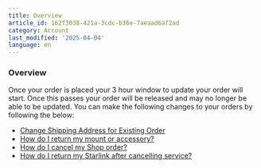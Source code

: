 ```yaml
---
title: Overview
article_id: 162f3038-421a-3cdc-b36e-7aeaad6af2ad
category: Account
last_modified: '2025-04-04'
language: en
---
```


### Overview
Once your order is placed your 3 hour window to update your order will start. Once this passes your order will be released and may no longer be able to be updated. You can make the following changes to your orders by following the below:
  * [Change Shipping Address for Existing Order](https://www.starlink.com/support/article/<https:/www.starlink.com/support/article/c6bc0fec-cec0-f2a7-ee35-ec5207be4a2a>)
  * [How do I return my mount or accessory?](https://www.starlink.com/support/article/<https:/www.starlink.com/support/article/d9511b47-0bd6-208f-a9a5-cd8ac2d9f650>)
  * [How do I cancel my Shop order?](https://www.starlink.com/support/article/<https:/www.starlink.com/support/article/46fcbc54-5e06-eccb-4dcb-6bfee0e66d4e>)
  * [How do I return my Starlink after cancelling service?](https://www.starlink.com/support/article/<https:/www.starlink.com/support/article/a522bcf2-1e26-981f-1530-c05052fe2b9c>)